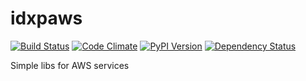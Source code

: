 # idxpaws

[![Build Status](https://travis-ci.org/idxp/idxpaws.svg?branch=master)](https://travis-ci.org/idxp/idxpaws) [![Code Climate](https://codeclimate.com/github/idxp/idxpaws/badges/gpa.svg)](https://codeclimate.com/github/idxp/idxpaws) [![PyPI Version](https://img.shields.io/pypi/v/Idxpaws.svg?style=flat)](https://pypi.python.org/pypi/Idxpaws/) [![Dependency Status](https://gemnasium.com/idxp/idxpaws.svg)](https://gemnasium.com/idxp/idxpaws)

Simple libs for AWS services
